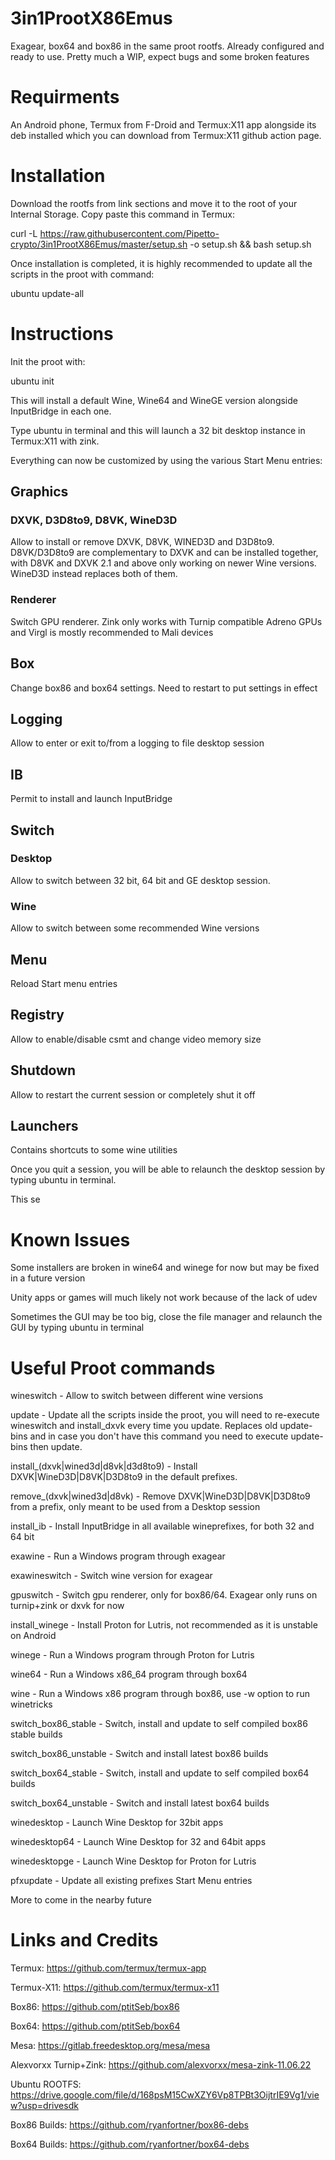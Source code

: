 # 3in1ProotX86Emus

Exagear, box64 and box86 in the same proot rootfs. Already configured and ready to use. Pretty much a WIP, expect bugs and some broken features

# Requirments

An Android phone, Termux from F-Droid and Termux:X11 app alongside its deb installed which you can download from Termux:X11 github action page.

# Installation

Download the rootfs from link sections and move it to the root of your Internal Storage. Copy paste this command in Termux:

curl -L https://raw.githubusercontent.com/Pipetto-crypto/3in1ProotX86Emus/master/setup.sh -o setup.sh && bash setup.sh

Once installation is completed, it is highly recommended to update all the scripts in the proot with command:

ubuntu update-all

# Instructions

Init the proot with:

ubuntu init

This will install a default Wine, Wine64 and WineGE version alongside InputBridge in each one.

Type ubuntu in terminal and this will launch a 32 bit desktop instance in Termux:X11 with zink.

Everything can now be customized by using the various Start Menu entries:

## Graphics

### DXVK, D3D8to9, D8VK, WineD3D

Allow to install or remove DXVK, D8VK, WINED3D and D3D8to9. D8VK/D3D8to9 are complementary to DXVK and can be installed together, with D8VK and DXVK 2.1 and above only working on newer Wine versions. WineD3D instead replaces both of them.

### Renderer

Switch GPU renderer. Zink only works with Turnip compatible Adreno GPUs and Virgl is mostly recommended to Mali devices

## Box

Change box86 and box64 settings. Need to restart to put settings in effect

## Logging

Allow to enter or exit to/from a logging to file desktop session

## IB

Permit to install and launch InputBridge

## Switch

### Desktop

Allow to switch between 32 bit, 64 bit and GE desktop session.

### Wine

Allow to switch between some recommended Wine versions

## Menu

Reload Start menu entries

## Registry

Allow to enable/disable csmt and change video memory size

## Shutdown

Allow to restart the current session or completely shut it off

##  Launchers

Contains shortcuts to some wine utilities

Once you quit a session, you will be able to relaunch the desktop session by typing ubuntu in terminal.

This se


# Known Issues

Some installers are broken in wine64 and winege for now but may be fixed in a future version

Unity apps or games will much likely not work because of the lack of udev

Sometimes the GUI may be too big, close the file manager and relaunch the GUI by typing ubuntu in terminal

# Useful Proot commands

wineswitch - Allow to switch between different wine versions

update - Update all the scripts inside the proot, you will need to re-execute wineswitch and install_dxvk every time you update. Replaces old update-bins and in case you don't have this command you need to execute update-bins then update.

install_(dxvk|wined3d|d8vk|d3d8to9) - Install DXVK|WineD3D|D8VK|D3D8to9 in the default prefixes.

remove_(dxvk|wined3d|d8vk) - Remove  DXVK|WineD3D|D8VK|D3D8to9 from a prefix, only meant to be used from a Desktop session

install_ib - Install InputBridge in all available wineprefixes, for both 32 and 64 bit

exawine - Run a Windows program through exagear

exawineswitch - Switch wine version for exagear

gpuswitch - Switch gpu renderer, only for box86/64. Exagear only runs on turnip+zink or dxvk for now

install_winege - Install Proton for Lutris, not recommended as it is unstable on Android

winege - Run a Windows program through Proton for Lutris

wine64 - Run a Windows x86_64 program through box64

wine - Run a Windows x86 program through box86, use -w option to run winetricks

switch_box86_stable - Switch, install and update to self compiled box86 stable builds

switch_box86_unstable - Switch and install latest box86 builds

switch_box64_stable - Switch, install and update to self compiled box64 builds

switch_box64_unstable - Switch and install latest box64 builds

winedesktop - Launch Wine Desktop for 32bit apps

winedesktop64 - Launch Wine Desktop for 32 and 64bit apps

winedesktopge - Launch Wine Desktop for Proton for Lutris

pfxupdate - Update all existing prefixes Start Menu entries

More to come in the nearby future

# Links and Credits

Termux: https://github.com/termux/termux-app

Termux-X11: https://github.com/termux/termux-x11

Box86: https://github.com/ptitSeb/box86

Box64: https://github.com/ptitSeb/box64

Mesa: https://gitlab.freedesktop.org/mesa/mesa

Alexvorxx Turnip+Zink: https://github.com/alexvorxx/mesa-zink-11.06.22

Ubuntu ROOTFS: https://drive.google.com/file/d/168psM15CwXZY6Vp8TPBt3OijtrIE9Vg1/view?usp=drivesdk

Box86 Builds: https://github.com/ryanfortner/box86-debs

Box64 Builds: https://github.com/ryanfortner/box64-debs




